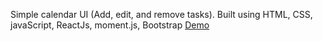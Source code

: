 Simple calendar UI (Add, edit, and remove tasks). Built using HTML, CSS, javaScript, ReactJs, moment.js, Bootstrap
[Demo](https://talalalamdar-calendar.surge,sh)
